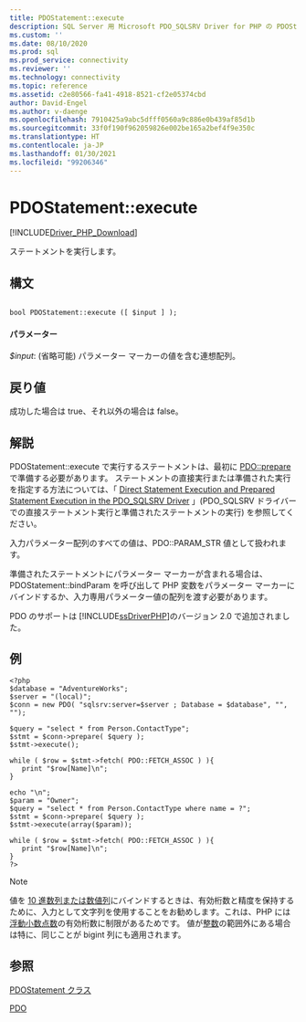 ```yaml
---
title: PDOStatement::execute
description: SQL Server 用 Microsoft PDO_SQLSRV Driver for PHP の PDOStatement::execute 関数の API リファレンス。
ms.custom: ''
ms.date: 08/10/2020
ms.prod: sql
ms.prod_service: connectivity
ms.reviewer: ''
ms.technology: connectivity
ms.topic: reference
ms.assetid: c2e80566-fa41-4918-8521-cf2e05374cbd
author: David-Engel
ms.author: v-daenge
ms.openlocfilehash: 7910425a9abc5dfff0560a9c886e0b439af85d1b
ms.sourcegitcommit: 33f0f190f962059826e002be165a2bef4f9e350c
ms.translationtype: HT
ms.contentlocale: ja-JP
ms.lasthandoff: 01/30/2021
ms.locfileid: "99206346"
---
```

# <a name="pdostatementexecute"></a>PDOStatement::execute
[!INCLUDE[Driver_PHP_Download](../../includes/driver_php_download.md)]

ステートメントを実行します。  
  
## <a name="syntax"></a>構文  
  
```  
  
bool PDOStatement::execute ([ $input ] );  
```  
  
#### <a name="parameters"></a>パラメーター  
*$input*: (省略可能) パラメーター マーカーの値を含む連想配列。  
  
## <a name="return-value"></a>戻り値  
成功した場合は true、それ以外の場合は false。  
  
## <a name="remarks"></a>解説  
PDOStatement::execute で実行するステートメントは、最初に [PDO::prepare](../../connect/php/pdo-prepare.md)で準備する必要があります。 ステートメントの直接実行または準備された実行を指定する方法については、「 [Direct Statement Execution and Prepared Statement Execution in the PDO_SQLSRV Driver](../../connect/php/direct-statement-execution-prepared-statement-execution-pdo-sqlsrv-driver.md) 」(PDO_SQLSRV ドライバーでの直接ステートメント実行と準備されたステートメントの実行) を参照してください。  
  
入力パラメーター配列のすべての値は、PDO::PARAM_STR 値として扱われます。  
  
準備されたステートメントにパラメーター マーカーが含まれる場合は、PDOStatement::bindParam を呼び出して PHP 変数をパラメーター マーカーにバインドするか、入力専用パラメーター値の配列を渡す必要があります。  
  
PDO のサポートは [!INCLUDE[ssDriverPHP](../../includes/ssdriverphp_md.md)]のバージョン 2.0 で追加されました。  
  
## <a name="example"></a>例  
  
```  
<?php  
$database = "AdventureWorks";  
$server = "(local)";  
$conn = new PDO( "sqlsrv:server=$server ; Database = $database", "", "");  
  
$query = "select * from Person.ContactType";  
$stmt = $conn->prepare( $query );  
$stmt->execute();  
  
while ( $row = $stmt->fetch( PDO::FETCH_ASSOC ) ){  
   print "$row[Name]\n";  
}  
  
echo "\n";  
$param = "Owner";  
$query = "select * from Person.ContactType where name = ?";  
$stmt = $conn->prepare( $query );  
$stmt->execute(array($param));  
  
while ( $row = $stmt->fetch( PDO::FETCH_ASSOC ) ){  
   print "$row[Name]\n";  
}  
?>  
```  
  
> [!NOTE]
> 値を [10 進数列または数値列](../../t-sql/data-types/decimal-and-numeric-transact-sql.md)にバインドするときは、有効桁数と精度を保持するために、入力として文字列を使用することをお勧めします。これは、PHP には[浮動小数点数](https://php.net/manual/en/language.types.float.php)の有効桁数に制限があるためです。 値が[整数](../../t-sql/data-types/int-bigint-smallint-and-tinyint-transact-sql.md)の範囲外にある場合は特に、同じことが bigint 列にも適用されます。

## <a name="see-also"></a>参照  
[PDOStatement クラス](../../connect/php/pdostatement-class.md)

[PDO](https://php.net/manual/book.pdo.php)  
  
